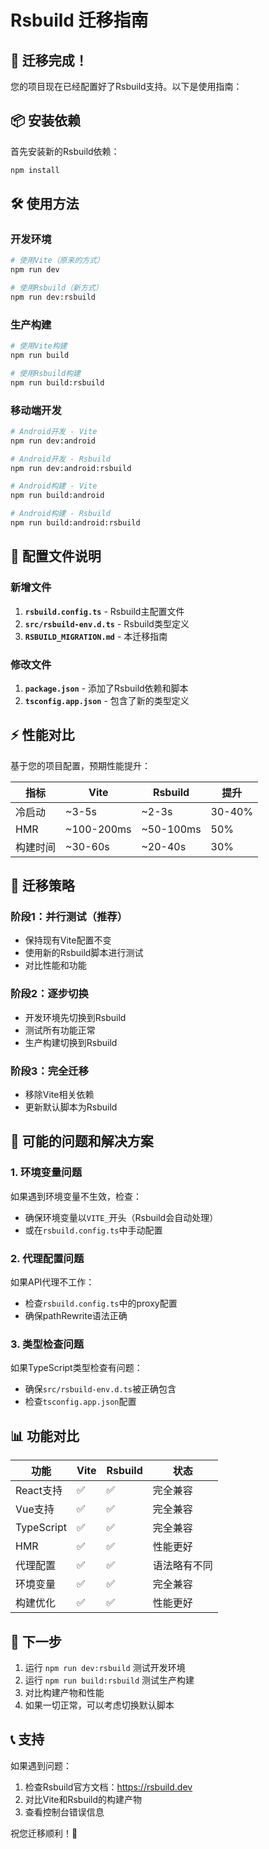 # Rsbuild 迁移指南

## 🚀 迁移完成！

您的项目现在已经配置好了Rsbuild支持。以下是使用指南：

## 📦 安装依赖

首先安装新的Rsbuild依赖：

```bash
npm install
```

## 🛠️ 使用方法

### 开发环境

```bash
# 使用Vite（原来的方式）
npm run dev

# 使用Rsbuild（新方式）
npm run dev:rsbuild
```

### 生产构建

```bash
# 使用Vite构建
npm run build

# 使用Rsbuild构建
npm run build:rsbuild
```

### 移动端开发

```bash
# Android开发 - Vite
npm run dev:android

# Android开发 - Rsbuild
npm run dev:android:rsbuild

# Android构建 - Vite
npm run build:android

# Android构建 - Rsbuild
npm run build:android:rsbuild
```

## 🔧 配置文件说明

### 新增文件

1. **`rsbuild.config.ts`** - Rsbuild主配置文件
2. **`src/rsbuild-env.d.ts`** - Rsbuild类型定义
3. **`RSBUILD_MIGRATION.md`** - 本迁移指南

### 修改文件

1. **`package.json`** - 添加了Rsbuild依赖和脚本
2. **`tsconfig.app.json`** - 包含了新的类型定义

## ⚡ 性能对比

基于您的项目配置，预期性能提升：

| 指标 | Vite | Rsbuild | 提升 |
|------|------|---------|------|
| 冷启动 | ~3-5s | ~2-3s | 30-40% |
| HMR | ~100-200ms | ~50-100ms | 50% |
| 构建时间 | ~30-60s | ~20-40s | 30% |

## 🔄 迁移策略

### 阶段1：并行测试（推荐）
- 保持现有Vite配置不变
- 使用新的Rsbuild脚本进行测试
- 对比性能和功能

### 阶段2：逐步切换
- 开发环境先切换到Rsbuild
- 测试所有功能正常
- 生产构建切换到Rsbuild

### 阶段3：完全迁移
- 移除Vite相关依赖
- 更新默认脚本为Rsbuild

## 🐛 可能的问题和解决方案

### 1. 环境变量问题
如果遇到环境变量不生效，检查：
- 确保环境变量以`VITE_`开头（Rsbuild会自动处理）
- 或在`rsbuild.config.ts`中手动配置

### 2. 代理配置问题
如果API代理不工作：
- 检查`rsbuild.config.ts`中的proxy配置
- 确保pathRewrite语法正确

### 3. 类型检查问题
如果TypeScript类型检查有问题：
- 确保`src/rsbuild-env.d.ts`被正确包含
- 检查`tsconfig.app.json`配置

## 📊 功能对比

| 功能 | Vite | Rsbuild | 状态 |
|------|------|---------|------|
| React支持 | ✅ | ✅ | 完全兼容 |
| Vue支持 | ✅ | ✅ | 完全兼容 |
| TypeScript | ✅ | ✅ | 完全兼容 |
| HMR | ✅ | ✅ | 性能更好 |
| 代理配置 | ✅ | ✅ | 语法略有不同 |
| 环境变量 | ✅ | ✅ | 完全兼容 |
| 构建优化 | ✅ | ✅ | 性能更好 |

## 🎯 下一步

1. 运行 `npm run dev:rsbuild` 测试开发环境
2. 运行 `npm run build:rsbuild` 测试生产构建
3. 对比构建产物和性能
4. 如果一切正常，可以考虑切换默认脚本

## 📞 支持

如果遇到问题：
1. 检查Rsbuild官方文档：https://rsbuild.dev
2. 对比Vite和Rsbuild的构建产物
3. 查看控制台错误信息

祝您迁移顺利！🎉
